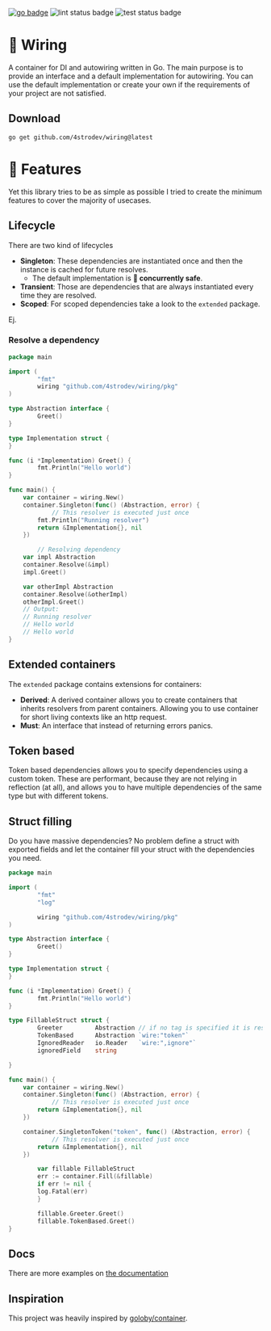 [![go badge](https://pkg.go.dev/badge/github.com/4strodev/wiring.svg)](https://pkg.go.dev/github.com/4strodev/wiring)
![lint status badge](https://github.com/4strodev/wiring/actions/workflows/lint.yaml/badge.svg)
![test status badge](https://github.com/4strodev/wiring/actions/workflows/test.yaml/badge.svg)
# 🔌 Wiring
A container for DI and autowiring written in Go. The main purpose is to provide an interface and a default implementation
for autowiring. You can use the default implementation or create your own if the requirements of your project are not
satisfied.

## Download

    go get github.com/4strodev/wiring@latest
    

# 🌟 Features
Yet this library tries to be as simple as possible I tried to create the minimum features to cover the majority of usecases.

## Lifecycle
There are two kind of lifecycles

- **Singleton**: These dependencies are instantiated once and then the instance is cached for future resolves.
  - The default implementation is **🧵 concurrently safe**.
- **Transient**: Those are dependencies that are always instantiated every time they are resolved.
- **Scoped**: For scoped dependencies take a look to the `extended` package.

Ej.
### Resolve a dependency
```go
package main

import (
    	"fmt"
    	wiring "github.com/4strodev/wiring/pkg"
)

type Abstraction interface {
    	Greet()
}

type Implementation struct {
}

func (i *Implementation) Greet() {
    	fmt.Println("Hello world")
}

func main() {
	var container = wiring.New()
	container.Singleton(func() (Abstraction, error) {
        	// This resolver is executed just once
		fmt.Println("Running resolver")
		return &Implementation{}, nil
	})

    	// Resolving dependency
	var impl Abstraction
	container.Resolve(&impl)
	impl.Greet()

	var otherImpl Abstraction
	container.Resolve(&otherImpl)
	otherImpl.Greet()
	// Output:
	// Running resolver
	// Hello world
	// Hello world
}
```

## Extended containers
The `extended` package contains extensions for containers:

- **Derived**: A derived container allows you to create containers that inherits resolvers from parent containers. Allowing you to use container for
  short living contexts like an http request.
- **Must**: An interface that instead of returning errors panics.

## Token based
Token based dependencies allows you to specify dependencies using a custom token. These are performant, because they are not relying in reflection (at all), and allows you to have
multiple dependencies of the same type but with different tokens.

## Struct filling
Do you have massive dependencies? No problem define a struct with exported fields and let the container fill your struct with the dependencies you need.
```go
package main

import (
    	"fmt"
    	"log"

    	wiring "github.com/4strodev/wiring/pkg"
)

type Abstraction interface {
    	Greet()
}

type Implementation struct {
}

func (i *Implementation) Greet() {
    	fmt.Println("Hello world")
}

type FillableStruct struct {
    	Greeter         Abstraction // if no tag is specified it is resolved by type
    	TokenBased      Abstraction `wire:"token"`
    	IgnoredReader   io.Reader   `wire:",ignore"`
    	ignoredField    string

}

func main() {
	var container = wiring.New()
	container.Singleton(func() (Abstraction, error) {
        	// This resolver is executed just once
		return &Implementation{}, nil
	})

	container.SingletonToken("token", func() (Abstraction, error) {
        	// This resolver is executed just once
		return &Implementation{}, nil
	})

    	var fillable FillableStruct
    	err := container.Fill(&fillable)
    	if err != nil {
		log.Fatal(err)
    	}

    	fillable.Greeter.Greet()
    	fillable.TokenBased.Greet()
}
```

## Docs
There are more examples on [the documentation](https://pkg.go.dev/github.com/4strodev/wiring)

## Inspiration
This project was heavily inspired by [goloby/container](https://github.com/golobby/container).
